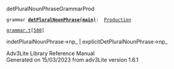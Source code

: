 ---
---
<span class="title">detPluralNounPhrase</span><span class="type">GrammarProd</span>

`grammar `**[`detPluralNounPhrase(main)`](../object/detPluralNounPhrase(main).html)**` :   `[`Production`](../object/Production.html)

[`grammar.t`](../file/grammar.t.html)`[`[`580`](../source/grammar.t.html#580)`]`

<div class="gramrule">

indetPluralNounPhrase-\>np\_ \| explicitDetPluralNounPhrase-\>np\_  

</div>

<div class="ftr">

Adv3Lite Library Reference Manual  
Generated on 15/03/2023 from adv3Lite version 1.6.1

</div>
